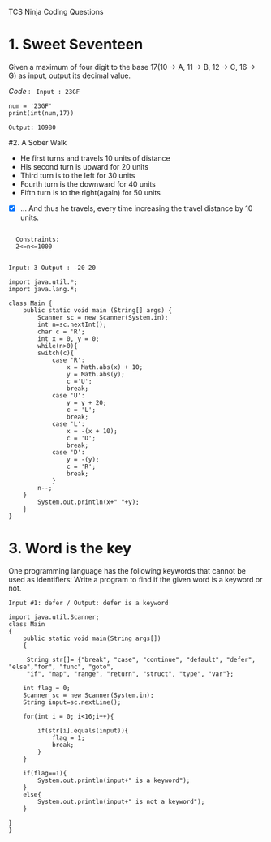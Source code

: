 TCS Ninja Coding Questions 
# 1. Sweet Seventeen
Given a maximum of four digit to the base 17(10 -> A, 11 -> B, 12 -> C, 16 -> G) as input, output its decimal value.

*Code* :
<code>
  Input : 23GF
  </code>
```
num = '23GF'
print(int(num,17))
```
```
Output: 10980
```

#2. A Sober Walk

- He first turns and travels 10 units of distance
- His second turn is upward for 20 units
- Third turn is to the left for 30 units
- Fourth turn is the downward for 40 units
- Fifth turn is to the right(again) for 50 units
- [x]  … And thus he travels, every time increasing the travel distance by 10 units.

<code>
  Constraints:
  2<=n<=1000

  Input:
  3
  Output :
  -20 20
  </code>
```
import java.util.*;
import java.lang.*;

class Main {
	public static void main (String[] args) {
	    Scanner sc = new Scanner(System.in);
	    int n=sc.nextInt();
	    char c = 'R';
        int x = 0, y = 0;
        while(n>0){
        switch(c){
            case 'R':
                x = Math.abs(x) + 10;
                y = Math.abs(y);
                c ='U';
                break;
            case 'U':
                y = y + 20;
                c = 'L';
                break;
            case 'L':
                x = -(x + 10);
                c = 'D';
                break;
            case 'D':
                y = -(y);
                c = 'R';
                break;
            }
        n--;
    }
		System.out.println(x+" "+y);
	}
}
```

# 3. Word is the key
One programming language has the following keywords that cannot be used as identifiers:
Write a program to find if the given word is a keyword or not.

<code>Input #1: defer /
  Output: defer is a keyword
	</code>
```
import java.util.Scanner;
class Main
{
    public static void main(String args[])
    {

     String str[]= {"break", "case", "continue", "default", "defer", "else","for", "func", "goto", 
     "if", "map", "range", "return", "struct", "type", "var"};

    int flag = 0;
    Scanner sc = new Scanner(System.in);
    String input=sc.nextLine();

    for(int i = 0; i<16;i++){

        if(str[i].equals(input)){
            flag = 1;
            break;
        }
    }

    if(flag==1){
        System.out.println(input+" is a keyword");
    }
    else{
        System.out.println(input+" is not a keyword");
    }

}
}
```

